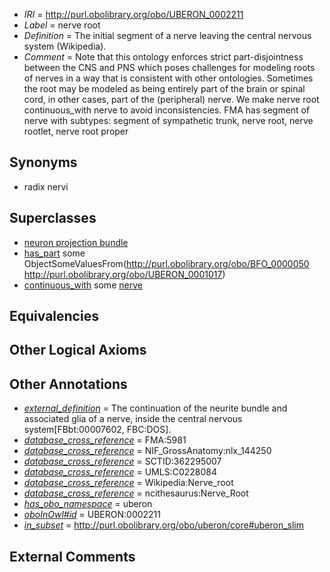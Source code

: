  * *IRI* = http://purl.obolibrary.org/obo/UBERON_0002211
 * *Label* = nerve root
 * *Definition* = The initial segment of a nerve leaving the central nervous system (Wikipedia).
 * *Comment* = Note that this ontology enforces strict part-disjointness between the CNS and PNS which poses challenges for modeling roots of nerves in a way that is consistent with other ontologies. Sometimes the root may be modeled as being entirely part of the brain or spinal cord, in other cases, part of the (peripheral) nerve. We make nerve root continuous_with nerve to avoid inconsistencies. FMA has segment of nerve with subtypes: segment of sympathetic trunk, nerve root, nerve rootlet, nerve root proper

## Synonyms

 * radix nervi

## Superclasses

 * [neuron projection bundle](../../UBERON/22/UBERON_0000122.md)
 * [has_part](../../BFO/51/BFO_0000051.md) some ObjectSomeValuesFrom(<http://purl.obolibrary.org/obo/BFO_0000050> <http://purl.obolibrary.org/obo/UBERON_0001017>)
 * [continuous_with](../../FMA/72/FMA_85972.md) some [nerve](../../UBERON/21/UBERON_0001021.md)

## Equivalencies


## Other Logical Axioms


## Other Annotations

 * *[external_definition](../../UBPROP/01/UBPROP_0000001.md)* = The continuation of the neurite bundle and associated glia of a nerve, inside the central nervous system[FBbt:00007602, FBC:DOS].
 * *[database_cross_reference](../../ef/oboInOwl#hasDbXref.md)* = FMA:5981
 * *[database_cross_reference](../../ef/oboInOwl#hasDbXref.md)* = NIF_GrossAnatomy:nlx_144250
 * *[database_cross_reference](../../ef/oboInOwl#hasDbXref.md)* = SCTID:362295007
 * *[database_cross_reference](../../ef/oboInOwl#hasDbXref.md)* = UMLS:C0228084
 * *[database_cross_reference](../../ef/oboInOwl#hasDbXref.md)* = Wikipedia:Nerve_root
 * *[database_cross_reference](../../ef/oboInOwl#hasDbXref.md)* = ncithesaurus:Nerve_Root
 * *[has_obo_namespace](../../ce/oboInOwl#hasOBONamespace.md)* = uberon
 * *[oboInOwl#id](../../id/oboInOwl#id.md)* = UBERON:0002211
 * *[in_subset](../../et/oboInOwl#inSubset.md)* = http://purl.obolibrary.org/obo/uberon/core#uberon_slim

## External Comments

